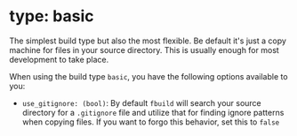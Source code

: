 # type: basic
The simplest build type but also the most flexible. Be default it's just a copy machine for files in your source directory. This is usually enough for most development to take place.

When using the build type `basic`, you have the following options available to you:

* `use_gitignore: (bool)`: By default `fbuild` will search your source directory for a `.gitignore` file and utilize that for finding ignore patterns when copying files. If you want to forgo this behavior, set this to `false`


